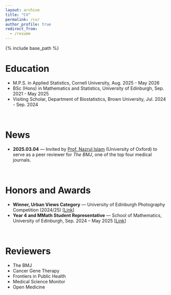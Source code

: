```yaml
---
layout: archive
title: "CV"
permalink: /cv/
author_profile: true
redirect_from:
  - /resume
---
```


{% include base_path %}

Education
======
* M.P.S. in Applied Statistics, Cornell University, Aug. 2025 - May 2026
* BSc (Hons) in Mathematics and Statistics, University of Edinburgh, Sep. 2021 - May 2025
* Visiting Scholar, Department of Biostatistics, Brown University, Jul. 2024 - Sep. 2024

<p>&nbsp;</p>

News
======
*  <strong>2025.03.04</strong> — Invited by <a href="https://www.ctsu.ox.ac.uk/team/nazrul-islam" target="_blank" rel="noopener noreferrer">Prof. Nazrul Islam</a> (University of Oxford) to serve as a peer reviewer for <i>The BMJ</i>, one of the top four medical journals.

<p>&nbsp;</p>

Honors and Awards
======
* <strong>Winner, Urban Views Category</strong> — University of Edinburgh Photography Competition (2024/25) [<a href="https://global.ed.ac.uk/stories/photography-competition-winners-edinburgh-in-focus" target="_blank" rel="noopener noreferrer">Link</a>]
* <strong>Year 4 and MMath Student Representative</strong> — School of Mathematics, University of Edinburgh, Sep. 2024 – May 2025 [<a href="https://mathsoc.tardis.ac/committee/year-reps/1731264535470-4th-year-representative/" target="_blank" rel="noopener noreferrer">Link</a>]

<p>&nbsp;</p>

Reviewers
======
* The BMJ
* Cancer Gene Therapy
* Frontiers in Public Health
* Medical Science Monitor
* Open Medicine
